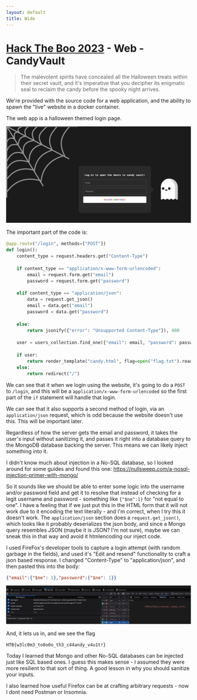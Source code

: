 ```yaml
---
layout: default
title: Wide
---
```


# [Hack The Boo 2023](index.md) - Web - CandyVault

> The malevolent spirits have concealed all the Halloween treats within their secret vault, and it's imperative that you decipher its enigmatic seal to reclaim the candy before the spooky night arrives.

We're provided with the source code for a web application, and the ability to spawn the "live" website in a docker container.

The web app is a halloween themed login page.

![Candyvault](web-candyvault/01.png)

The important part of the code is:

```python
@app.route("/login", methods=["POST"])
def login():
    content_type = request.headers.get("Content-Type")

    if content_type == "application/x-www-form-urlencoded":
        email = request.form.get("email")
        password = request.form.get("password")

    elif content_type == "application/json":
        data = request.get_json()
        email = data.get("email")
        password = data.get("password")
    
    else:
        return jsonify({"error": "Unsupported Content-Type"}), 400

    user = users_collection.find_one({"email": email, "password": password})

    if user:
        return render_template("candy.html", flag=open("flag.txt").read())
    else:
        return redirect("/")
```

We can see that it when we login using the website, it's going to do a `POST` to `/login`, and this will be a `application/x-www-form-urlencoded` so the first part of the `if` statement will handle that login.

We can see that it also supports a second method of login, via an `application/json` request, which is odd because the website doesn't use this. This will be important later.

Regardless of how the server gets the email and password, it takes the user's input without sanitizing it, and passes it right into a database query to the MongoDB database backing the server. This means we can likely inject something into it.

I didn't know much about injection in a No-SQL database, so I looked around for some guides and found this one: https://nullsweep.com/a-nosql-injection-primer-with-mongo/

So it sounds like we should be able to enter some logic into the username and/or password field and get it to resolve that instead of checking for a legit username and password - something like `{"$ne":1}` for "not equal to one". I have a feeling that if we just put this in the HTML form that it will not work due to it encoding the text literally - and I'm correct, when I try this it doesn't work. The `application/json` section does a `request.get_json()`, which looks like it probably deserializes the json body, and since a Mongo query resembles JSON (maybe it is JSON? I'm not sure), maybe we can sneak this in that way and avoid it htmlencoding our inject code.

I used FireFox's developer tools to capture a login attempt (with random garbage in the fields), and used it's "Edit and resend" functionality to craft a json based response. I changed "Content-Type" to "application/json", and then pasted this into the body:

```json
{"email":{"$ne": 1},"password":{"$ne": 1}}
```

![Candyvault](web-candyvault/02.png)

And, it lets us in, and we see the flag

```
HTB{w3lc0m3_to0o0o_th3_c44andy_v4u1t!}
```

Today I learned that Mongo and other No-SQL databases can be injected just like SQL based ones. I guess this makes sense - I assumed they were more resilient to that sort of thing. A good lesson in why you should sanitize your inputs.

I also learned how useful Firefox can be at crafting arbitrary requests - now I dont need Postman or Insomnia.